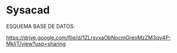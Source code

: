 # Sysacad

ESQUEMA BASE DE DATOS:

https://drive.google.com/file/d/1ZLrsvxaObNocmGreoMzZM3qv4P-MkIjT/view?usp=sharing
